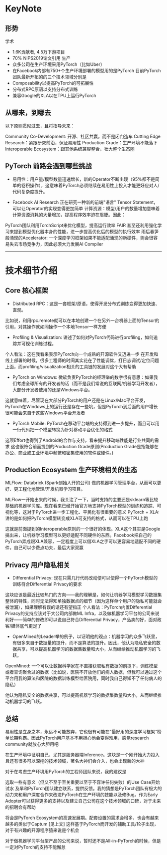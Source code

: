 

<!--
 * @version:
 * @Author:  StevenJokess https://github.com/StevenJokess
 * @Date: 2020-12-07 15:28:09
 * @LastEditors:  StevenJokess https://github.com/StevenJokess
 * @LastEditTime: 2020-12-07 16:13:37
 * @Description:
 * @TODO::
 * @Reference:https://mp.weixin.qq.com/s?__biz=MzU3NDgxMzI0Mw==&mid=2247491907&idx=2&sn=194fed78d6c972ecace9507faa2139fd&chksm=fd2e0417ca598d01e9ff3b875edae4c1e398d13d84140b80881c0c4fae0df25ed775f9145ac2&scene=132#wechat_redirect
 * https://zhuanlan.zhihu.com/p/294549900
-->

# KeyNote

## 形势

学术
- 1.6K贡献者, 4.5万下游项目
- 70% NIPS2019论文引用
生产
- 众多公司在生产环境采用PyTorch（比如Uber）
- 在Facebook内部有750+个生产环境部署的模型用的是PyTorch
目前PyTorch团队最新开拓的的三个技术领域分别是
- Composability以提高PyTorch的可拓展性
- 分布式RPC原语以支持分布式训练
- 兼容Google的XLA以在TPU上运行PyTorch

## 从哪来，到哪去

以下原则贯彻过去，且将指导未来：

Community Co-Development: 开源、社区共赢，而不是闭门造车
Cutting Edge Research：紧跟研究前沿，保证易用性
Production Grade：生产环境不能落下
Interoperable Ecosystem：跟其他系统兼容整合，壮大整个生态圈


## PyTorch 前路会遇到哪些挑战

- 易用性：用户量/模型数量迅速增长，新的Operator不断出现（95%都不是简单的卷积操作），这意味着PyTorch必须继续在易用性上投入才能更好应对人/代码复杂度提升。

- Facebook AI Research 正在研究一种新的前端"语言" Tensor Statement，可以让Operator的实现变得更加简单
计算资源：模型/用户的数量增加意味着计算资源消耗的大量增加，提高程序效率迫在眉睫。因此：

PyTorch团队利用TorchScript来优化模型，提高运行效率
FAIR 甚至还利用强化学习来提到模型优化器本身的性能，进一步提高优化后的模型的执行效率
雨后春笋般涌现的Accelerator: 一个深度学习框架如果不能适配涌现的新硬件，则会很容易失去市场竞争力，因此必须大力发展AI Compiler

---

# 技术细节介绍

## Core 核心框架

- Distributed RPC：这是一套框架/原语，使得开发分布式训练变得更加快速、直观。

比如说，利用rpc.remote就可以在本地创建一个在另外一台机器上面的Tensor的引用，对其操作就如同操作一个本地Tensor一样方便

- Profiling & Visualization: 讲述了如何对PyTorch代码进行profiling，如何追踪并可视化训练过程。

个人看法：这在我看来表示PyTorch向一个成熟的开源软件又迈进一步
在开发和线上部署的时候，很多工程师的时间其实花在了性能调优，打日志调试/定位问题上面，而profiling/visualization相关的工具链的发展对这个大有帮助

- PyTorch on Windows: 微软负责PyTorch的经理举的数字很有意思：如果我们考虑全球所有的开发者的话（而不是我们常说的互联网/机器学习开发者），大部分开发者使用的还是Windows平台。

这就意味着，尽管现在大部分PyTorch的用户还是在Linux/Mac平台开发，PyTorch在Windows上的运行还是存在一些坑，但是PyTorch到后面的用户增长很可能会来自于这些Windows平台开发者

- PyTorch Mobile: PyTorch在移动平台端的支持得到进一步提升，而且可以用一行代码把一个模型转换为针对移动平台优化的格式

这项Effort也得到了Android的合作与支持，看来提升移动端性能是行业共同的需求
这也很符合前面提到的Production Grade原则(Production Grade是指能够在办公、商业或工业环境中频繁和密集使用的软件或硬件。)

## Production Ecosystem 生产环境相关的生态

MLFlow: Databrick (Spark创始人开的公司) 做的机器学习管理平台，从而可以更好、更工程化地管理/开发机器学习项目。

MLFlow一开始出来的时候，我关注了一下，当时支持的主要还是sklearn等比较基础的机器学习库。现在看来已经开始官方地支持PyTorch模型的训练和追踪、可视化等，这对于PyTorch进一步工程化、平民化有很重要的意义
PyTorch + XLA: 讲的是如何把PyTorch模型转变成XLA可支持的格式，从而可以在TPU上跑

这就是前面提到的Interoperable原则的一个很好的体现。XLA这个其实是Google搞出来，让机器学习模型可以更好适配不同硬件的东西。Facebook把自己的PyTorch弄成跟XLA兼容，一定程度上可以借XLA之手可以更容易地适配不同的硬件，自己可以少费点功夫，最后大家双赢

## Privacy 用户隐私相关

- Differential Privacy: 现在只需几行代码改动便可以使得一个PyTorch模型的训练符合Differential Privacy的要求

这块应该是最近比较热门的方向——我的理解是，如何让机器学习模型学习数据集整体的特性，同时无法得知单独数据点的细节（因为这样单个用户的隐私可能就会被泄漏），如果理解有误的话还有望指正
个人看法：PyTorch内置Differential Privacy的支持应该对于大公司内部做ML Infra，以及做机器学习平台的公司来说利好——简单的修改即可以说自己符合Differential Privacy，产品卖的好，面对政客/媒体底气更足了

- OpenMined的Leader举的例子，以证明他的观点：机器学习的众多飞跃里，有很多来自于数据量的提升，而不是算法的提升。因此，他认为隐私安全的数据共享，可以提高机器学习的数据集数量和大小，从而继续推动机器学习的飞跃。

OpenMined: 一个可以让数据科学家在不直接获取私有数据的前提下，训练模型或者查询聚合过的数据（比如说，医院不开放他们的病人数据，但我可以通过这个平台用我的算法和医院的数据训练模型给医院用，同时我自己得知不了任何病人的隐私）

他认为隐私安全的数据共享，可以提高机器学习的数据集数量和大小，从而继续推动机器学习的飞跃。

## 总结

易用性是立身之本，永远不可能放弃，它也很有可能在"最好用的深度学习框架“榜单长期称霸。因此PyTorch用户基本不用担心他会变得难用，感觉research community就放心大胆用吧

在生产环境中证明自己，尤其是服务器端Inference。这块是一个刚开始大力投入且还有很多可以深挖的技术领域，著名大神们会介入，也会出现新的大神

对于在考虑生产环境用PyTorch的工程师团队来说，我的建议是

选取一些有意义（但又不至于至关重要以至于不容许任何失败）的Use Case开始试水
及早和PyTorch团队建立联系，提供反馈。我的猜想是PyTorch团队有极大的动力来和用户深度合作来改进PyTorch在生产环境的技能以及修Bug。作为Early Adopter可以获得更多的支持以及建立自己公司在这个技术领域的口碑，对于未来的招聘会有帮助

将会是PyTorch Ecosystem的高速发展期。配套设置的需求会增多，也会有越来越多的类似于Captum [见上文] 这样基于PyTorch而开发的辅助工具/轮子出现，对于有兴趣的开源程序猿来说是个机会

对于做机器学习平台型产品的公司来说，暂时还不是All-in-PyTorch的时候，但是一定对PyTorch的支持不能懈怠
